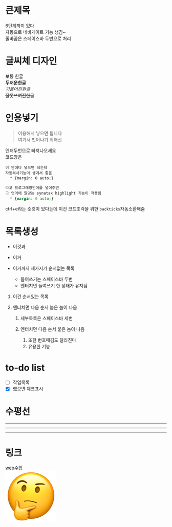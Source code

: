 # 큰제목
6단계까지 있다  
자동으로 네비게이트 기능 생김~  
줄바꿈은 스페이스바 두번으로 처리  

# 글씨체 디자인
보통 한글  
**두꺼운한글**  
*기울어진한글*  
~~잘못쓰여진한글~~  

# 인용넣기
> 이용해서 넣으면 됩니다  
> 여기서 벗어나기 위해선

엔터두번으로 빠져나오세요  
코드창은
```
이 안에다 넣으면 되는데
자동복사기능이 생겨서 좋음
  * {margin: 0 auto;}
```
```css
라고 프로그래밍언어를 넣어주면  
그 언어에 알맞는 synatax highlight 기능이 적용됨
  * {margin: 0 auto;}
```
ctrl+e라는 숏컷이 있다는데 이건 코드조각을 위한 `backticks`자동소환해줌

# 목록생성
* 이것과
- 이거
+ 이거까지 세가지가 순서없는 목록

  * 들여쓰기는 스페이스바 두번
  * 엔터치면 들여쓰기 한 상태가 유지됨

1. 이건 순서있는 목록
2. 엔터치면 다음 순서 붙은 놈이 나옴

   1. 세부목록은 스페이스바 세번
   2. 엔터치면 다음 순서 붙은 놈이 나옴

      1. 또한 번호매김도 달라진다
      2. 유용한 기능

# to-do list
- [ ] 작업목록
- [x] 했으면 체크표시

# 수평선
---
***
___

# 링크
[wep수업](github.com/spookyjjj/wep)  
![이미지는이렇게](이모지.png)
